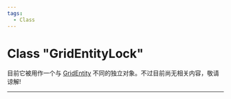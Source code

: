 ```yaml
---
tags:
  - Class
---
```

# Class "GridEntityLock"

目前它被用作一个与 [GridEntity](GridEntity.md) 不同的独立对象。不过目前尚无相关内容，敬请谅解!

___